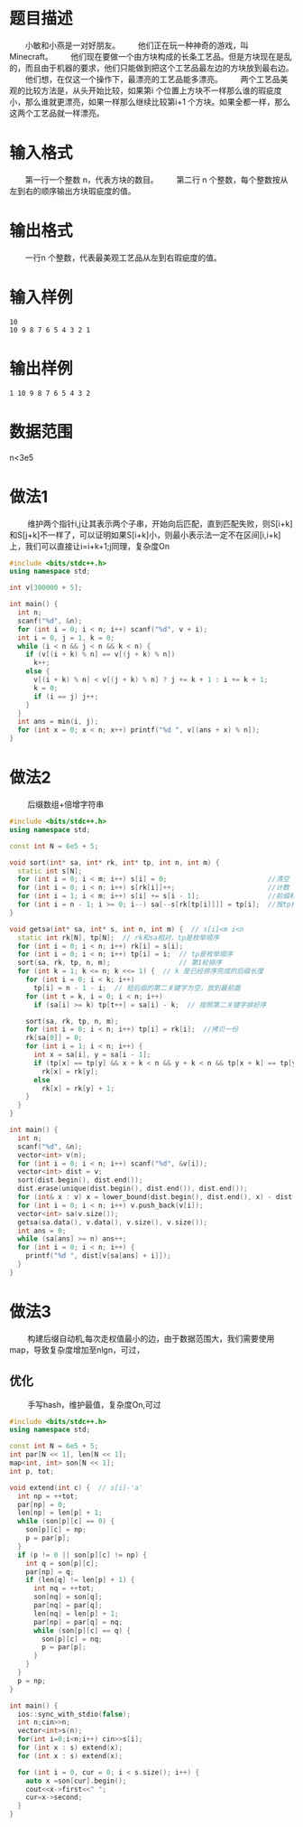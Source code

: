 
# 题目描述
&emsp;&emsp;小敏和小燕是一对好朋友。
&emsp;&emsp;他们正在玩一种神奇的游戏，叫 Minecraft。
&emsp;&emsp;他们现在要做一个由方块构成的长条工艺品。但是方块现在是乱的，而且由于机器的要求，他们只能做到把这个工艺品最左边的方块放到最右边。
&emsp;&emsp;他们想，在仅这一个操作下，最漂亮的工艺品能多漂亮。
&emsp;&emsp;两个工艺品美观的比较方法是，从头开始比较，如果第i 个位置上方块不一样那么谁的瑕疵度小，那么谁就更漂亮，如果一样那么继续比较第i+1 个方块。如果全都一样，那么这两个工艺品就一样漂亮。

<!---more-->

# 输入格式
&emsp;&emsp;第一行一个整数 n，代表方块的数目。
&emsp;&emsp;第二行 n 个整数，每个整数按从左到右的顺序输出方块瑕疵度的值。

# 输出格式
&emsp;&emsp;一行n 个整数，代表最美观工艺品从左到右瑕疵度的值。

# 输入样例
```
10
10 9 8 7 6 5 4 3 2 1
```
# 输出样例
```
1 10 9 8 7 6 5 4 3 2
```

# 数据范围
n&lt;3e5

# 做法1
&emsp;&emsp; 维护两个指针i,j让其表示两个子串，开始向后匹配，直到匹配失败，则S[i+k]和S[j+k]不一样了，可以证明如果S[i+k]小，则最小表示法一定不在区间[i,i+k]上，我们可以直接让i=i+k+1;j同理，复杂度On
```cpp
#include <bits/stdc++.h>
using namespace std;

int v[300000 + 5];

int main() {
  int n;
  scanf("%d", &n);
  for (int i = 0; i < n; i++) scanf("%d", v + i);
  int i = 0, j = 1, k = 0;
  while (i < n && j < n && k < n) {
    if (v[(i + k) % n] == v[(j + k) % n])
      k++;
    else {
      v[(i + k) % n] < v[(j + k) % n] ? j += k + 1 : i += k + 1;
      k = 0;
      if (i == j) j++;
    }
  }
  int ans = min(i, j);
  for (int x = 0; x < n; x++) printf("%d ", v[(ans + x) % n]);
}
```

# 做法2
&emsp;&emsp; 后缀数组+倍增字符串
```cpp
#include <bits/stdc++.h>
using namespace std;

const int N = 6e5 + 5;

void sort(int* sa, int* rk, int* tp, int n, int m) {
  static int s[N];
  for (int i = 0; i < m; i++) s[i] = 0;                         //清空
  for (int i = 0; i < n; i++) s[rk[i]]++;                       //计数
  for (int i = 1; i < m; i++) s[i] += s[i - 1];                 //前缀和
  for (int i = n - 1; i >= 0; i--) sa[--s[rk[tp[i]]]] = tp[i];  //按tp枚举排序
}

void getsa(int* sa, int* s, int n, int m) {  // s[i]<m i<n
  static int rk[N], tp[N];  // rk和sa相对，tp是枚举顺序
  for (int i = 0; i < n; i++) rk[i] = s[i];
  for (int i = 0; i < n; i++) tp[i] = i;  // tp是枚举顺序
  sort(sa, rk, tp, n, m);                 // 第1轮排序
  for (int k = 1; k <= n; k <<= 1) {  // k 是已经排序完成的后缀长度
    for (int i = 0; i < k; i++)
      tp[i] = n - 1 - i;  // 短后缀的第二关键字为空，放到最前面
    for (int t = k, i = 0; i < n; i++)
      if (sa[i] >= k) tp[t++] = sa[i] - k;  // 按照第二关键字排好序

    sort(sa, rk, tp, n, m);
    for (int i = 0; i < n; i++) tp[i] = rk[i];  //拷贝一份
    rk[sa[0]] = 0;
    for (int i = 1; i < n; i++) {
      int x = sa[i], y = sa[i - 1];
      if (tp[x] == tp[y] && x + k < n && y + k < n && tp[x + k] == tp[y + k])
        rk[x] = rk[y];
      else
        rk[x] = rk[y] + 1;
    }
  }
}

int main() {
  int n;
  scanf("%d", &n);
  vector<int> v(n);
  for (int i = 0; i < n; i++) scanf("%d", &v[i]);
  vector<int> dist = v;
  sort(dist.begin(), dist.end());
  dist.erase(unique(dist.begin(), dist.end()), dist.end());
  for (int& x : v) x = lower_bound(dist.begin(), dist.end(), x) - dist.begin();
  for (int i = 0; i < n; i++) v.push_back(v[i]);
  vector<int> sa(v.size());
  getsa(sa.data(), v.data(), v.size(), v.size());
  int ans = 0;
  while (sa[ans] >= n) ans++;
  for (int i = 0; i < n; i++) {
    printf("%d ", dist[v[sa[ans] + i]]);
  }
}
```

# 做法3
&emsp;&emsp; 构建后缀自动机,每次走权值最小的边，由于数据范围大，我们需要使用map，导致复杂度增加至nlgn，可过，
## 优化
&emsp;&emsp; 手写hash，维护最值，复杂度On,可过
```cpp
#include <bits/stdc++.h>
using namespace std;

const int N = 6e5 + 5;
int par[N << 1], len[N << 1];
map<int, int> son[N << 1];
int p, tot;

void extend(int c) {  // s[i]-'a'
  int np = ++tot;
  par[np] = 0;
  len[np] = len[p] + 1;
  while (son[p][c] == 0) {
    son[p][c] = np;
    p = par[p];
  }
  if (p != 0 || son[p][c] != np) {
    int q = son[p][c];
    par[np] = q;
    if (len[q] != len[p] + 1) {
      int nq = ++tot;
      son[nq] = son[q];
      par[nq] = par[q];
      len[nq] = len[p] + 1;
      par[np] = par[q] = nq;
      while (son[p][c] == q) {
        son[p][c] = nq;
        p = par[p];
      }
    }
  }
  p = np;
}

int main() {
  ios::sync_with_stdio(false);
  int n;cin>>n;
  vector<int>s(n);
  for(int i=0;i<n;i++) cin>>s[i];
  for (int x : s) extend(x);
  for (int x : s) extend(x);

  for (int i = 0, cur = 0; i < s.size(); i++) {
    auto x =son[cur].begin();
    cout<<x->first<<" ";
    cur=x->second;
  }
}
```
